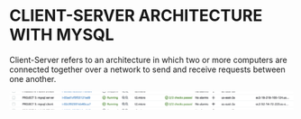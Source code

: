 # CLIENT-SERVER ARCHITECTURE WITH MYSQL

Client-Server refers to an architecture in which two or more computers are connected together over a network to send and receive requests between one another.

![CLIENT-SERVER!](images/p5ss1.png)